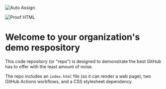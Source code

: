 ![Auto Assign](https://github.com/Observer-Foundation/demo-repository/actions/workflows/auto-assign.yml/badge.svg)

![Proof HTML](https://github.com/Observer-Foundation/demo-repository/actions/workflows/proof-html.yml/badge.svg)

# Welcome to your organization's demo respository
This code repository (or "repo") is designed to demonstrate the best GitHub has to offer with the least amount of noise.

The repo includes an `index.html` file (so it can render a web page), two GitHub Actions workflows, and a CSS stylesheet dependency.
